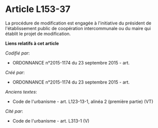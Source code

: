 # Article L153-37

La procédure de modification est engagée à l'initiative du président de l'établissement public de coopération intercommunale
ou du maire qui établit le projet de modification.

**Liens relatifs à cet article**

_Codifié par_:

  - ORDONNANCE n°2015-1174 du 23 septembre 2015 - art.

_Créé par_:

  - ORDONNANCE n°2015-1174 du 23 septembre 2015 - art.

_Anciens textes_:

  - Code de l'urbanisme - art. L123-13-1, alinéa 2 (première partie)  (VT)

_Cité par_:

  - Code de l'urbanisme - art. L313-1 (V)
